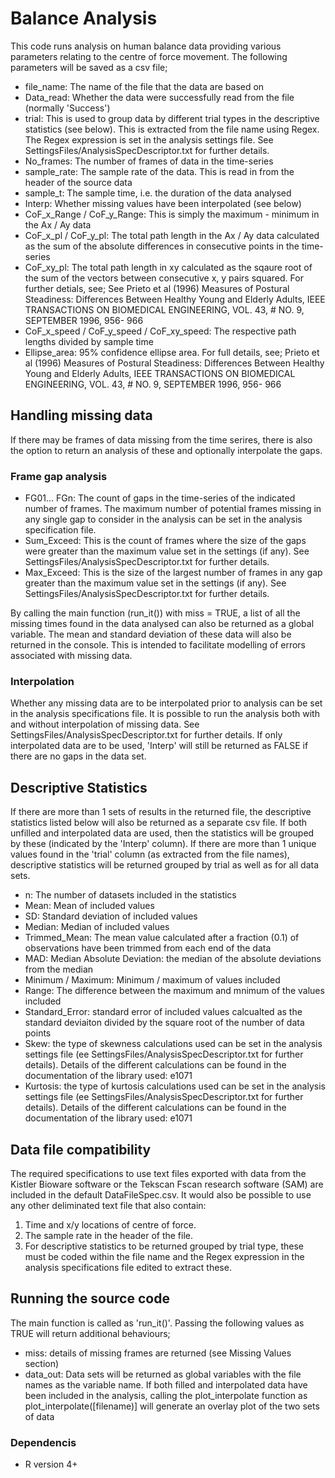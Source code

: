<h1>Balance Analysis</h1>
This code runs analysis on human balance data providing various parameters relating to the centre of force movement. The following parameters will be saved as a csv file;
<ul>
  <li>file_name: The name of the file that the data are based on</li>
  <li>Data_read: Whether the data were successfully read from the file (normally 'Success')</li>
  <li>trial: This is used to group data by different trial types in the descriptive statistics (see below). This is extracted from the file name using Regex. The Regex expression is set in the analysis settings file. See SettingsFiles/AnalysisSpecDescriptor.txt for further details.</li>
  <li>No_frames: The number of frames of data in the time-series</li>
  <li>sample_rate: The sample rate of the data. This is read in from the header of the source data</li>
  <li>sample_t: The sample time, i.e. the duration of the data analysed</li>
  <li>Interp: Whether missing values have been interpolated (see below)</li>
  <li>CoF_x_Range / CoF_y_Range: This is simply the maximum - minimum in the Ax / Ay data</li>
  <li>CoF_x_pl / CoF_y_pl: The total path length in the Ax / Ay data calculated as the sum of the absolute differences in consecutive points in the time-series</li>
  <li>CoF_xy_pl: The total path length in xy calculated as the sqaure root of the sum of the vectors between consecutive x, y pairs squared. For further detials, see;  See Prieto et al (1996) Measures of Postural Steadiness: Differences Between Healthy Young and Elderly Adults, IEEE TRANSACTIONS ON BIOMEDICAL ENGINEERING, VOL. 43, # NO. 9, SEPTEMBER 1996, 956- 966</li>
  <li>CoF_x_speed / CoF_y_speed / CoF_xy_speed: The respective path lengths divided by sample time</li>
  <li>Ellipse_area: 95% confidence ellipse area. For full details, see; Prieto et al (1996) Measures of Postural Steadiness: Differences Between Healthy Young and Elderly Adults, IEEE TRANSACTIONS ON BIOMEDICAL ENGINEERING, VOL. 43, # NO. 9, SEPTEMBER 1996, 956- 966</li>
</ul>

<h2>Handling missing data</h2>
If there may be frames of data missing from the time serires, there is also the option to return an analysis of these and optionally interpolate the gaps. 
<h3>Frame gap analysis</h3>
<ul>
  <li>FG01... FGn: The count of gaps in the time-series of the indicated number of frames. The maximum number of potential frames missing in any single gap to consider in the analysis can be set in the analysis specification file.</li>
  <li>Sum_Exceed: This is the count of frames where the size of the gaps were greater than the maximum value set in the settings (if any). See SettingsFiles/AnalysisSpecDescriptor.txt for further details.</li>
  <li>Max_Exceed: This is the size of the largest number of frames in any gap greater than the maximum value set in the settings (if any). See SettingsFiles/AnalysisSpecDescriptor.txt for further details. </li>
</ul>
  By calling the main function (run_it()) with miss = TRUE, a list of all the missing times found in the data analysed can also be returned as a global variable. The mean and standard deviation of these data will also be returned in the console. This is intended to facilitate modelling of errors associated with missing data.
<h3>Interpolation</h3>
Whether any missing data are to be interpolated prior to analysis can be set in the analysis specifications file. It is possible to run the analysis both with and without interpolation of missing data. See SettingsFiles/AnalysisSpecDescriptor.txt for further details. If only interpolated data are to be used, 'Interp' will still be returned as FALSE if there are no gaps in the data set.

<h2>Descriptive Statistics</h2>
If there are more than 1 sets of results in the returned file, the descriptive statistics listed below will also be returned as a separate csv file. If both unfilled and interpolated data are used, then the statistics will be grouped by these (indicated by the 'Interp' column). If there are more than 1 unique values found in the 'trial' column (as extracted from the file names), descriptive statistics will be returned grouped by trial as well as for all data sets.
<ul>
  <li>n: The number of datasets included in the statistics</li>
  <li>Mean: Mean of included values</li>
  <li>SD: Standard deviation of included values</li>
  <li>Median: Median of included values</li>
  <li>Trimmed_Mean: The mean value calculated after a fraction (0.1) of observations have been trimmed from each end of the data</li>
  <li>MAD: Median Absolute Deviation: the median of the absolute deviations from the median</li>
  <li>Minimum / Maximum: Minimum / maximum of values included</li>
  <li>Range: The difference between the maximum and mnimum of the values included</li>
  <li>Standard_Error: standard error of included values calcualted as the standard deviaiton divided by the square root of the number of data points</li>
  <li>Skew: the type of skewness calculations used can be set in the analysis settings file (ee SettingsFiles/AnalysisSpecDescriptor.txt for further details). Details of the different calculations can be found in the documentation of the library used: e1071</li>
  <li>Kurtosis: the type of kurtosis calculations used can be set in the analysis settings file (ee SettingsFiles/AnalysisSpecDescriptor.txt for further details). Details of the different calculations can be found in the documentation of the library used: e1071</li>
</ul>
<h2>Data file compatibility</h2>
The required specifications to use text files exported with data from the Kistler Bioware software or the Tekscan Fscan research software (SAM) are included in the default DataFileSpec.csv. It would also be possible to use any other deliminated text file that also contain:
<ol>
  <li>Time and x/y locations of centre of force.</li>
  <li>The sample rate in the header of the file.</li>
  <li>For descriptive statistics to be returned grouped by trial type, these must be coded within the file name and the Regex expression in the analysis specifications file edited to extract these.</li>
</ol>
<h2>Running the source code</h2>
The main function is called as 'run_it()'. Passing the following values as TRUE will return additional behaviours;
<ul>
  <li>miss: details of missing frames are returned (see Missing Values section)</li>
  <li>data_out: Data sets will be returned as global variables with the file names as the variable name. If both filled and interpolated data have been included in the analysis, calling the plot_interpolate function as plot_interpolate([filename)] will generate an overlay plot of the two sets of data</li>
</ul>
<h3>Dependencis</h3>
<ul>
  <li>R version 4+</li>
</ul>
